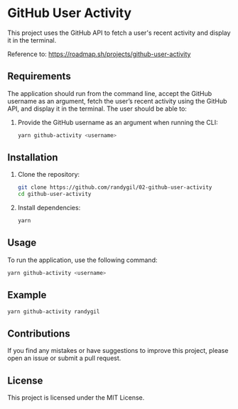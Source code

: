 
# GitHub User Activity

This project uses the GitHub API to fetch a user's recent activity and display it in the terminal.

Reference to: https://roadmap.sh/projects/github-user-activity

## Requirements

The application should run from the command line, accept the GitHub username as an argument, fetch the user’s recent activity using the GitHub API, and display it in the terminal. The user should be able to:

1. Provide the GitHub username as an argument when running the CLI:
   ```sh
   yarn github-activity <username>
   ```

## Installation

1. Clone the repository:
   ```sh
   git clone https://github.com/randygil/02-github-user-activity
   cd github-user-activity
   ```

2. Install dependencies:
   ```sh
   yarn
   ```

## Usage

To run the application, use the following command:

```sh
yarn github-activity <username>
```

## Example

```sh
yarn github-activity randygil
```

## Contributions

If you find any mistakes or have suggestions to improve this project, please open an issue or submit a pull request.

## License

This project is licensed under the MIT License.
